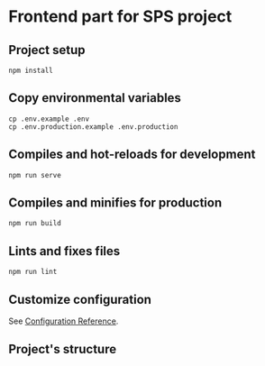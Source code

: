 # Frontend part for SPS project

## Project setup
```
npm install
```

## Copy environmental variables
```
cp .env.example .env
cp .env.production.example .env.production
```

## Compiles and hot-reloads for development
```
npm run serve
```

## Compiles and minifies for production
```
npm run build
```

## Lints and fixes files
```
npm run lint
```

## Customize configuration
See [Configuration Reference](https://cli.vuejs.org/config/).

## Project's structure